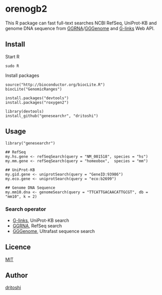 orenogb2
====

This R package can fast full-text searches NCBI RefSeq, UniProt-KB and
genome DNA sequence from
[GGRNA](http://ggrna.dbcls.jp/en/help.html)/[GGGenome](http://gggenome.dbcls.jp/en/)
and [G-links](http://link.g-language.org/) Web API.

## Install
Start R

    sudo R

Install packages
```{r}
source("http://bioconductor.org/biocLite.R")
biocLite("GenomicRanges")
    
install.packages("devtools")
install.packages("roxygen2")

library(devtools)
install_github("genesearchr", "dritoshi")
```

## Usage
```{r}
library("genesearchr")

## RefSeq
my.hs.gene <- refSeqSearch(query = "NM_001518", species = "hs")
my.mm.gene <- refSeqSearch(query = "homeobox",  species = "mm")

## UniProt-KB
my.gid.gene <- uniprotSearch(query = "GeneID:93986")
my.eco.gene <- uniprotSearch(query = "eco:b2699")

## Genome DNA Sequence
my.mm10.dna <- genomeSearch(query = "TTCATTGACAACATTGCGT", db = "mm10", k = 2)
```

### Search operator
* [G-links](http://link.g-language.org/), UniProt-KB search
* [GGRNA](http://ggrna.dbcls.jp/en/help.html), RefSeq search
* [GGGenome](http://gggenome.dbcls.jp/en/help.html), Ultrafast
sequence search

## Licence

[MIT](https://github.com/dritoshi/orenogb/blob/master/LICENCE)

## Author

[dritoshi](https://github.com/dritoshi)
